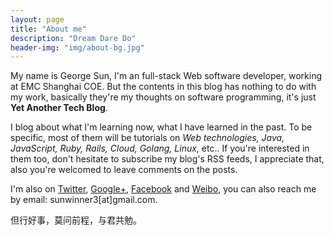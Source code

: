 ```yaml
---
layout: page
title: "About me"
description: "Dream Dare Do"
header-img: "img/about-bg.jpg"
---
```


My name is George Sun, I'm an full-stack Web software developer, working at EMC Shanghai COE. But the contents in this blog has nothing to do with my work, basically they're my thoughts on software programming, it's just **Yet Another Tech Blog**.

I blog about what I'm learning now, what I have learned in the past. To be specific, most of them will be tutorials on *Web technologies, Java, JavaScript, Ruby, Rails, Cloud, Golang, Linux*, etc.. If you're interested in them too, don't  hesitate to subscribe my blog's RSS feeds, I appreciate that, also you're welcomed to leave comments on the posts.

I'm also on [Twitter](https://twitter.com/kui_sun), [Google+](https://plus.google.com/u/0/103092209824087504629), [Facebook](https://www.facebook.com/kui.sun.71) and [Weibo](http://weibo.com/1994207995/profile), you can also reach me by email: sunwinner3[at]gmail.com.

但行好事，莫问前程，与君共勉。
